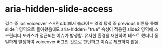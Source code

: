 # aria-hidden-slide-access

검수 중 ios voiceover 스크린리더에서 슬라이드 영역 탐색 중 previous 버튼을 통해 slide 1 영역으로 돌아왔음에도 aria-hidden="true" 속성이 적용된 slide2 영역에 스크린리더 포커스가 접근되는 이슈가 발생함. 유사한 환경을 재현하여 테스트 했더니 동일하게 발생하여 voiceover 버그인 것으로 판단하고 이슈로 체크하지 않음. 
